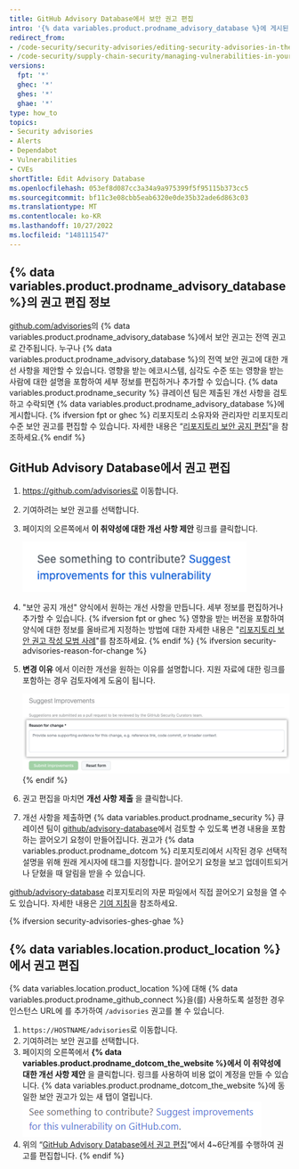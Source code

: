 ```yaml
---
title: GitHub Advisory Database에서 보안 권고 편집
intro: '{% data variables.product.prodname_advisory_database %}에 게시된 권고 사항에 대해 개선을 제출할 수 있습니다.'
redirect_from:
- /code-security/security-advisories/editing-security-advisories-in-the-github-advisory-database
- /code-security/supply-chain-security/managing-vulnerabilities-in-your-projects-dependencies/editing-security-advisories-in-the-github-advisory-database
versions:
  fpt: '*'
  ghec: '*'
  ghes: '*'
  ghae: '*'
type: how_to
topics:
- Security advisories
- Alerts
- Dependabot
- Vulnerabilities
- CVEs
shortTitle: Edit Advisory Database
ms.openlocfilehash: 053ef8d087cc3a34a9a975399f5f95115b373cc5
ms.sourcegitcommit: bf11c3e08cbb5eab6320e0de35b32ade6d863c03
ms.translationtype: MT
ms.contentlocale: ko-KR
ms.lasthandoff: 10/27/2022
ms.locfileid: "148111547"
---
```

## {% data variables.product.prodname_advisory_database %}의 권고 편집 정보
[github.com/advisories](https://github.com/advisories)의 {% data variables.product.prodname_advisory_database %}에서 보안 권고는 전역 권고로 간주됩니다. 누구나 {% data variables.product.prodname_advisory_database %}의 전역 보안 권고에 대한 개선 사항을 제안할 수 있습니다. 영향을 받는 에코시스템, 심각도 수준 또는 영향을 받는 사람에 대한 설명을 포함하여 세부 정보를 편집하거나 추가할 수 있습니다. {% data variables.product.prodname_security %} 큐레이션 팀은 제출된 개선 사항을 검토하고 수락되면 {% data variables.product.prodname_advisory_database %}에 게시합니다.
{% ifversion fpt or ghec %} 리포지토리 소유자와 관리자만 리포지토리 수준 보안 권고를 편집할 수 있습니다. 자세한 내용은 “[리포지토리 보안 공지 편집](/code-security/security-advisories/editing-a-security-advisory)”을 참조하세요.{% endif %}

## GitHub Advisory Database에서 권고 편집

1. https://github.com/advisories로 이동합니다.
1. 기여하려는 보안 권고를 선택합니다.
1. 페이지의 오른쪽에서 **이 취약성에 대한 개선 사항 제안** 링크를 클릭합니다.
   
   ![개선 제안 링크의 스크린샷](/assets/images/help/security/suggest-improvements-to-advisory.png)

1. "보안 공지 개선" 양식에서 원하는 개선 사항을 만듭니다. 세부 정보를 편집하거나 추가할 수 있습니다. {% ifversion fpt or ghec %} 영향을 받는 버전을 포함하여 양식에 대한 정보를 올바르게 지정하는 방법에 대한 자세한 내용은 "[리포지토리 보안 권고 작성 모범 사례](/code-security/repository-security-advisories/best-practices-for-writing-repository-security-advisories)"를 참조하세요. {% endif %} {% ifversion security-advisories-reason-for-change %}
1. **변경 이유** 에서 이러한 개선을 원하는 이유를 설명합니다. 지원 자료에 대한 링크를 포함하는 경우 검토자에게 도움이 됩니다.
   
   ![변경 이유 필드의 스크린샷](/assets/images/help/security/security-advisories-suggest-improvement-reason.png){% endif %}

1. 권고 편집을 마치면 **개선 사항 제출** 을 클릭합니다.
1. 개선 사항을 제출하면 {% data variables.product.prodname_security %} 큐레이션 팀이 [github/advisory-database](https://github.com/github/advisory-database)에서 검토할 수 있도록 변경 내용을 포함하는 끌어오기 요청이 만들어집니다. 권고가 {% data variables.product.prodname_dotcom %} 리포지토리에서 시작된 경우 선택적 설명을 위해 원래 게시자에 태그를 지정합니다. 끌어오기 요청을 보고 업데이트되거나 닫혔을 때 알림을 받을 수 있습니다.

[github/advisory-database](https://github.com/github/advisory-database) 리포지토리의 자문 파일에서 직접 끌어오기 요청을 열 수도 있습니다. 자세한 내용은 [기여 지침](https://github.com/github/advisory-database/blob/main/CONTRIBUTING.md)을 참조하세요. 

{% ifversion security-advisories-ghes-ghae %}
## {% data variables.location.product_location %}에서 권고 편집

{% data variables.location.product_location %}에 대해 {% data variables.product.prodname_github_connect %}을(를) 사용하도록 설정한 경우 인스턴스 URL에 를 추가하여 `/advisories` 권고를 볼 수 있습니다. 

1. `https://HOSTNAME/advisories`로 이동합니다.
2. 기여하려는 보안 권고를 선택합니다.
3. 페이지의 오른쪽에서 **{% data variables.product.prodname_dotcom_the_website %}에서 이 취약성에 대한 개선 사항 제안** 을 클릭합니다. 링크를 사용하여 비용 없이 계정을 만들 수 있습니다. {% data variables.product.prodname_dotcom_the_website %}에 동일한 보안 권고가 있는 새 탭이 열립니다.
![개선 사항 제안 링크](/assets/images/help/security/suggest-improvements-to-advisory-on-github-com.png)
4. 위의 “[GitHub Advisory Database에서 권고 편집](#editing-advisories-in-the-github-advisory-database)”에서 4~6단계를 수행하여 권고를 편집합니다.
{% endif %}
